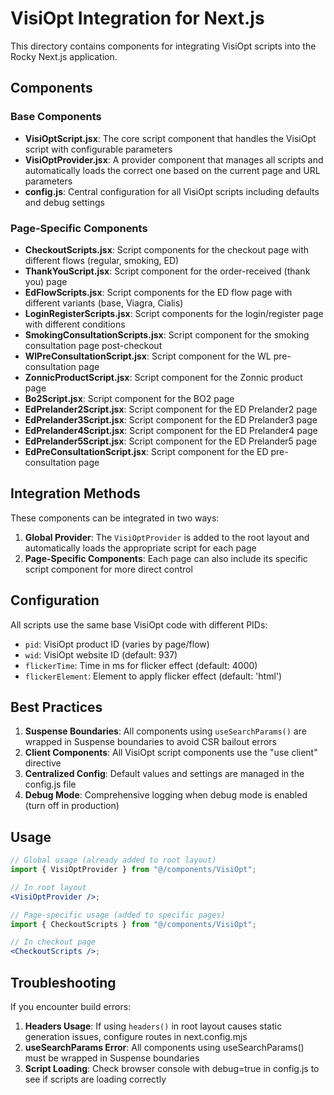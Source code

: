 # VisiOpt Integration for Next.js

This directory contains components for integrating VisiOpt scripts into the Rocky Next.js application.

## Components

### Base Components

- **VisiOptScript.jsx**: The core script component that handles the VisiOpt script with configurable parameters
- **VisiOptProvider.jsx**: A provider component that manages all scripts and automatically loads the correct one based on the current page and URL parameters
- **config.js**: Central configuration for all VisiOpt scripts including defaults and debug settings

### Page-Specific Components

- **CheckoutScripts.jsx**: Script components for the checkout page with different flows (regular, smoking, ED)
- **ThankYouScript.jsx**: Script component for the order-received (thank you) page
- **EdFlowScripts.jsx**: Script components for the ED flow page with different variants (base, Viagra, Cialis)
- **LoginRegisterScripts.jsx**: Script components for the login/register page with different conditions
- **SmokingConsultationScripts.jsx**: Script component for the smoking consultation page post-checkout
- **WlPreConsultationScript.jsx**: Script component for the WL pre-consultation page
- **ZonnicProductScript.jsx**: Script component for the Zonnic product page
- **Bo2Script.jsx**: Script component for the BO2 page
- **EdPrelander2Script.jsx**: Script component for the ED Prelander2 page
- **EdPrelander3Script.jsx**: Script component for the ED Prelander3 page
- **EdPrelander4Script.jsx**: Script component for the ED Prelander4 page
- **EdPrelander5Script.jsx**: Script component for the ED Prelander5 page
- **EdPreConsultationScript.jsx**: Script component for the ED pre-consultation page

## Integration Methods

These components can be integrated in two ways:

1. **Global Provider**: The `VisiOptProvider` is added to the root layout and automatically loads the appropriate script for each page
2. **Page-Specific Components**: Each page can also include its specific script component for more direct control

## Configuration

All scripts use the same base VisiOpt code with different PIDs:

- `pid`: VisiOpt product ID (varies by page/flow)
- `wid`: VisiOpt website ID (default: 937)
- `flickerTime`: Time in ms for flicker effect (default: 4000)
- `flickerElement`: Element to apply flicker effect (default: 'html')

## Best Practices

1. **Suspense Boundaries**: All components using `useSearchParams()` are wrapped in Suspense boundaries to avoid CSR bailout errors
2. **Client Components**: All VisiOpt script components use the "use client" directive
3. **Centralized Config**: Default values and settings are managed in the config.js file
4. **Debug Mode**: Comprehensive logging when debug mode is enabled (turn off in production)

## Usage

```jsx
// Global usage (already added to root layout)
import { VisiOptProvider } from "@/components/VisiOpt";

// In root layout
<VisiOptProvider />;

// Page-specific usage (added to specific pages)
import { CheckoutScripts } from "@/components/VisiOpt";

// In checkout page
<CheckoutScripts />;
```

## Troubleshooting

If you encounter build errors:

1. **Headers Usage**: If using `headers()` in root layout causes static generation issues, configure routes in next.config.mjs
2. **useSearchParams Error**: All components using useSearchParams() must be wrapped in Suspense boundaries
3. **Script Loading**: Check browser console with debug=true in config.js to see if scripts are loading correctly
